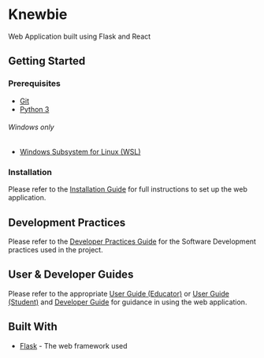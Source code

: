 # Knewbie
Web Application built using Flask and React

## Getting Started

### Prerequisites
* [Git](https://git-scm.com/)
* [Python 3](https://www.python.org/downloads/)
###### Windows only
* [Windows Subsystem for Linux (WSL)](https://docs.microsoft.com/en-us/windows/wsl/install-win10)
### Installation
Please refer to the [Installation Guide](/docs/InstallationGuide.md) for full instructions to set up the web application.

## Development Practices
Please refer to the [Developer Practices Guide](/docs/DevPractices.md) for the Software Development practices used in the project.

## User & Developer Guides
Please refer to the appropriate [User Guide (Educator)](UserGuide-Educator.md) or [User Guide (Student)](UserGuide-Students.md) and [Developer Guide](/docs/DeveloperGuide.md) for guidance in using the web application.

## Built With

* [Flask](https://flask.palletsprojects.com/en/1.1.x/) - The web framework used
